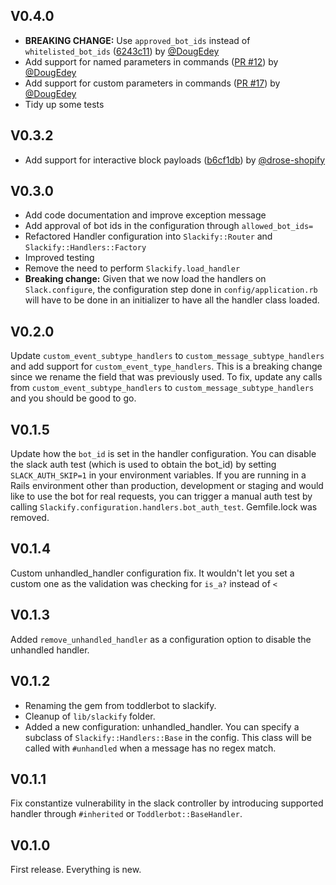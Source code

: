 ## V0.4.0

- **BREAKING CHANGE:** Use `approved_bot_ids` instead of `whitelisted_bot_ids` ([6243c11](https://github.com/jusleg/slackify/commit'6243c11c3b5e49fa31feb2ebfd9394c362509524)) by [@DougEdey](https://github.com/DougEdey)
- Add support for named parameters in commands ([PR #12](https://github.com/jusleg/slackify/pull/12)) by [@DougEdey](https://github.com/DougEdey)
- Add support for custom parameters in commands ([PR #17](https://github.com/jusleg/slackify/pull/17)) by [@DougEdey](https://github.com/DougEdey)
- Tidy up some tests

## V0.3.2

- Add support for interactive block payloads ([b6cf1db](https://github.com/jusleg/slackify/commit/b6cf1dbb47b832037ebff56054efa27c9e3251dc)) by [@drose-shopify](https://github.com/drose-shopify)

## V0.3.0

- Add code documentation and improve exception message
- Add approval of bot ids in the configuration through `allowed_bot_ids=`
- Refactored Handler configuration into `Slackify::Router` and `Slackify::Handlers::Factory`
- Improved testing
- Remove the need to perform `Slackify.load_handler`
- **Breaking change:** Given that we now load the handlers on `Slack.configure`, the configuration step done in `config/application.rb` will have to be done in an initializer to have all the handler class loaded.

## V0.2.0

Update `custom_event_subtype_handlers` to `custom_message_subtype_handlers` and add support for `custom_event_type_handlers`. This is a breaking change since we rename the field that was previously used. To fix, update any calls from `custom_event_subtype_handlers` to `custom_message_subtype_handlers` and you should be good to go.

## V0.1.5

Update how the `bot_id` is set in the handler configuration. You can disable the slack auth test (which is used to obtain the bot_id) by setting `SLACK_AUTH_SKIP=1` in your environment variables. If you are running in a Rails environment other than production, development or staging and would like to use the bot for real requests, you can trigger a manual auth test by calling `Slackify.configuration.handlers.bot_auth_test`. Gemfile.lock was removed.

## V0.1.4

Custom unhandled_handler configuration fix. It wouldn't let you set a custom one as the validation was checking for `is_a?` instead of `<`

## V0.1.3

Added `remove_unhandled_handler` as a configuration option to disable the unhandled handler.

## V0.1.2

- Renaming the gem from toddlerbot to slackify.
- Cleanup of `lib/slackify` folder.
- Added a new configuration: unhandled_handler. You can specify a subclass of `Slackify::Handlers::Base` in the config. This class will be called with `#unhandled` when a message has no regex match.

## V0.1.1

Fix constantize vulnerability in the slack controller by introducing supported handler through `#inherited` or `Toddlerbot::BaseHandler`.

## V0.1.0

First release. Everything is new.
